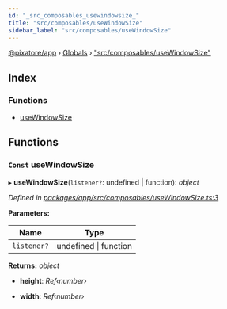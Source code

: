 ```yaml
---
id: "_src_composables_usewindowsize_"
title: "src/composables/useWindowSize"
sidebar_label: "src/composables/useWindowSize"
---
```


[@pixatore/app](../index.md) › [Globals](../globals.md) › ["src/composables/useWindowSize"](_src_composables_usewindowsize_.md)

## Index

### Functions

* [useWindowSize](_src_composables_usewindowsize_.md#const-usewindowsize)

## Functions

### `Const` useWindowSize

▸ **useWindowSize**(`listener?`: undefined | function): *object*

*Defined in [packages/app/src/composables/useWindowSize.ts:3](https://github.com/will-hart/pixatore/blob/9f2e114/packages/app/src/composables/useWindowSize.ts#L3)*

**Parameters:**

Name | Type |
------ | ------ |
`listener?` | undefined &#124; function |

**Returns:** *object*

* **height**: *Ref‹number›*

* **width**: *Ref‹number›*
